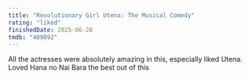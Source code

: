 ```yaml
---
title: "Revolutionary Girl Utena: The Musical Comedy"
rating: "liked"
finishedDate: 2025-06-28
tmdb: "489092"
---
```


All the actresses were absolutely amazing in this, especially liked Utena. Loved Hana no Nai Bara the best out of this
